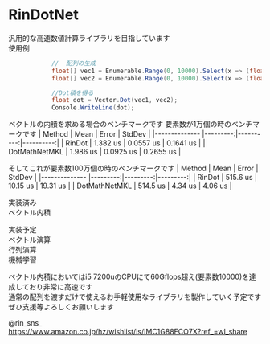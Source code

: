 # RinDotNet

汎用的な高速数値計算ライブラリを目指しています  
使用例
  
```csharp
            //  配列の生成
            float[] vec1 = Enumerable.Range(0, 10000).Select(x => (float)x).ToArray();
            float[] vec2 = Enumerable.Range(0, 10000).Select(x => (float)2 * x).ToArray();

            //Dot積を得る
            float dot = Vector.Dot(vec1, vec2);
            Console.WriteLine(dot);
```
ベクトルの内積を求める場合のベンチマークです
要素数が1万個の時のベンチマークです
|        Method |     Mean |     Error |    StdDev |
|-------------- |---------:|----------:|----------:|
|        RinDot | 1.382 us | 0.0557 us | 0.1641 us |
| DotMathNetMKL | 1.986 us | 0.0925 us | 0.2655 us |
  
そしてこれが要素数100万個の時のベンチマークです
|        Method |     Mean |    Error |   StdDev |
|-------------- |---------:|---------:|---------:|
|        RinDot | 515.6 us | 10.15 us | 19.31 us |
| DotMathNetMKL | 514.5 us |  4.34 us |  4.06 us |

実装済み  
ベクトル内積
  
実装予定  
ベクトル演算  
行列演算  
機械学習  
  
ベクトル内積においてはi5 7200uのCPUにて60Gflops超え(要素数10000)を達成しており非常に高速です  
通常の配列を渡すだけで使えるお手軽使用なライブラリを製作していく予定です  
ぜひ支援等よろしくお願いします  
  
@rin_sns_  
https://www.amazon.co.jp/hz/wishlist/ls/IMC1G88FCO7X?ref_=wl_share
